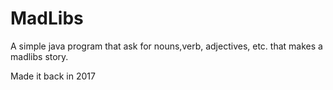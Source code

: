 # MadLibs

A simple java program that ask for nouns,verb, adjectives, etc. that makes a madlibs story.

Made it back in 2017
